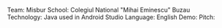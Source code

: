 Team: Misbur
School: Colegiul National "Mihai Eminescu" Buzau
Technology: Java used in Android Studio
Language: English
Demo:
Pitch:
